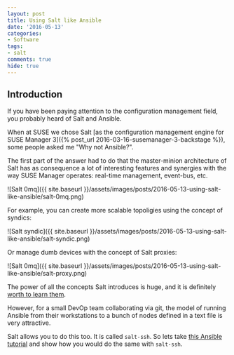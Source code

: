 ```yaml
---
layout: post
title: Using Salt like Ansible
date: '2016-05-13'
categories:
- Software
tags:
- salt
comments: true
hide: true
---
```


## Introduction

If you have been paying attention to the configuration management field, you probably heard of Salt and Ansible.

When at SUSE we chose Salt [as the configuration management engine for SUSE Manager 3]({% post_url 2016-03-16-susemanager-3-backstage %}), some people asked me "Why not Ansible?".

The first part of the answer had to do that the master-minion architecture of Salt has as consequence a lot of interesting features and synergies with the way SUSE Manager operates: real-time management, event-bus, etc.

![Salt 0mq]({{ site.baseurl }}/assets/images/posts/2016-05-13-using-salt-like-ansible/salt-0mq.png)

For example, you can create more scalable topoligies using the concept of syndics:

![Salt syndic]({{ site.baseurl }}/assets/images/posts/2016-05-13-using-salt-like-ansible/salt-syndic.png)

Or manage dumb devices with the concept of Salt proxies:

![Salt 0mq]({{ site.baseurl }}/assets/images/posts/2016-05-13-using-salt-like-ansible/salt-proxy.png)

The power of all the concepts Salt introduces is huge, and it is definitely [worth to learn them](https://docs.saltstack.com/en/getstarted/).

However, for a small DevOp team collaborating via git, the model of running Ansible from their workstations to a bunch of nodes defined in a text file is very attractive.

Salt allows you to do this too. It is called `salt-ssh`. So lets take [this Ansible tutorial](https://serversforhackers.com/an-ansible-tutorial) and show how you would do the same with `salt-ssh`.






